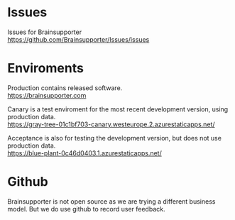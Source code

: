 # Issues
Issues for Brainsupporter\
https://github.com/Brainsupporter/Issues/issues

# Enviroments
Production contains released software.\
https://brainsupporter.com

Canary is a test enviroment for the most recent development version, using production data.\
https://gray-tree-01c1bf703-canary.westeurope.2.azurestaticapps.net/

Acceptance is also for testing the development version, but does not use production data.\
https://blue-plant-0c46d0403.1.azurestaticapps.net/

# Github
Brainsupporter is not open source as we are trying a different business model. But we do use github to record user feedback.
